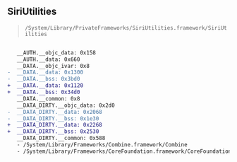 ## SiriUtilities

> `/System/Library/PrivateFrameworks/SiriUtilities.framework/SiriUtilities`

```diff

   __AUTH.__objc_data: 0x158
   __AUTH.__data: 0x660
   __DATA.__objc_ivar: 0x8
-  __DATA.__data: 0x1300
-  __DATA.__bss: 0x3bd0
+  __DATA.__data: 0x1120
+  __DATA.__bss: 0x34d0
   __DATA.__common: 0x8
   __DATA_DIRTY.__objc_data: 0x2d0
-  __DATA_DIRTY.__data: 0x2068
-  __DATA_DIRTY.__bss: 0x1e30
+  __DATA_DIRTY.__data: 0x2268
+  __DATA_DIRTY.__bss: 0x2530
   __DATA_DIRTY.__common: 0x588
   - /System/Library/Frameworks/Combine.framework/Combine
   - /System/Library/Frameworks/CoreFoundation.framework/CoreFoundation

```
